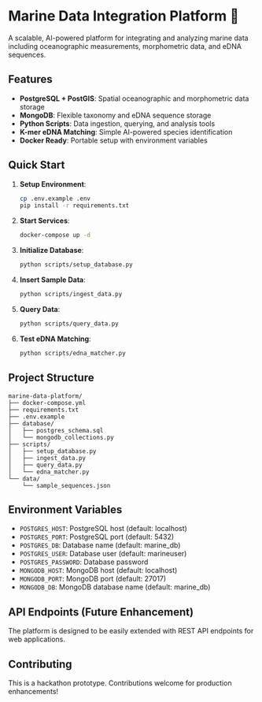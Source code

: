 # Marine Data Integration Platform 🌊

A scalable, AI-powered platform for integrating and analyzing marine data including oceanographic measurements, morphometric data, and eDNA sequences.

## Features

- **PostgreSQL + PostGIS**: Spatial oceanographic and morphometric data storage
- **MongoDB**: Flexible taxonomy and eDNA sequence storage
- **Python Scripts**: Data ingestion, querying, and analysis tools
- **K-mer eDNA Matching**: Simple AI-powered species identification
- **Docker Ready**: Portable setup with environment variables

## Quick Start

1. **Setup Environment**:
   ```bash
   cp .env.example .env
   pip install -r requirements.txt
   ```

2. **Start Services**:
   ```bash
   docker-compose up -d
   ```

3. **Initialize Database**:
   ```bash
   python scripts/setup_database.py
   ```

4. **Insert Sample Data**:
   ```bash
   python scripts/ingest_data.py
   ```

5. **Query Data**:
   ```bash
   python scripts/query_data.py
   ```

6. **Test eDNA Matching**:
   ```bash
   python scripts/edna_matcher.py
   ```

## Project Structure

```
marine-data-platform/
├── docker-compose.yml
├── requirements.txt
├── .env.example
├── database/
│   ├── postgres_schema.sql
│   └── mongodb_collections.py
├── scripts/
│   ├── setup_database.py
│   ├── ingest_data.py
│   ├── query_data.py
│   └── edna_matcher.py
└── data/
    └── sample_sequences.json
```

## Environment Variables

- `POSTGRES_HOST`: PostgreSQL host (default: localhost)
- `POSTGRES_PORT`: PostgreSQL port (default: 5432)
- `POSTGRES_DB`: Database name (default: marine_db)
- `POSTGRES_USER`: Database user (default: marineuser)
- `POSTGRES_PASSWORD`: Database password
- `MONGODB_HOST`: MongoDB host (default: localhost)
- `MONGODB_PORT`: MongoDB port (default: 27017)
- `MONGODB_DB`: MongoDB database name (default: marine_db)

## API Endpoints (Future Enhancement)

The platform is designed to be easily extended with REST API endpoints for web applications.

## Contributing

This is a hackathon prototype. Contributions welcome for production enhancements!